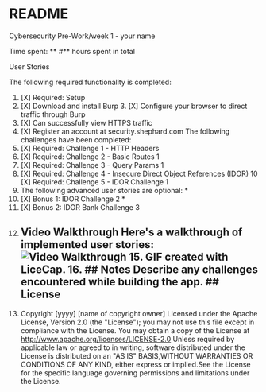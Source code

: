 # README

Cybersecurity Pre-Work/week 1 - your name

Time spent: ** #** hours spent in total

User Stories

The following required functionality is completed:
1. [X] Required: Setup
2. [X] Download and install Burp 3. [X] Configure your browser to direct traffic through Burp
4. [X] Can successfully view HTTPS traffic
5. [X] Register an account at security.shephard.com
 The following challenges have been completed:
6. [X] Required: Challenge 1 - HTTP Headers
7. [X] Required: Challenge 2 - Basic Routes 1 
8. [X] Required: Challenge 3 - Query Params 1 
9. [X] Required: Challenge 4 - Insecure Direct Object References (IDOR) 
10 [X] Required: Challenge 5 - IDOR Challenge 1
11. The following advanced user stories are optional: * 
12. [X] Bonus 1: IDOR Challenge 2 * 
13. [X] Bonus 2: IDOR Bank Challenge 3 
14. ## Video Walkthrough Here's a walkthrough of implemented user stories: <img src='http://i.imgur.com/link/to/your/gif/file.gif' title='Video Walkthrough' width='' alt='Video Walkthrough' /> 15. GIF created with LiceCap. 16. ## Notes Describe any challenges encountered while building the app. ## License
17. Copyright [yyyy] [name of copyright owner] Licensed under the Apache License, Version 2.0 (the "License"); you may not use this file except in compliance with the License. You may obtain a copy of the License at http://www.apache.org/licenses/LICENSE-2.0 Unless required by applicable law or agreed to in writing, software distributed under the License is distributed on an "AS IS" BASIS,WITHOUT WARRANTIES OR CONDITIONS OF ANY KIND, either express or implied.See the License for the specific language governing permissions and limitations under the License.
